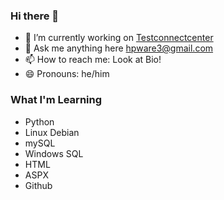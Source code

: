 ### Hi there 👋

- 🔭 I’m currently working on <a href="https://hpware.github.io/tcc/code.html">Testconnectcenter</a>
- 💬 Ask me anything here hpware3@gmail.com
- 📫 How to reach me: Look at Bio!
- 😄 Pronouns: he/him


### What I'm Learning 
- Python
- Linux Debian
- mySQL
- Windows SQL
- HTML
- ASPX
- Github
